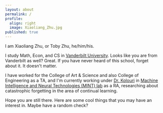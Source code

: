 ```yaml
---
layout: about
permalink: /
profile:
  align: right
  image: Xiaoliang_Zhu.jpg
published: true
---
```


I am Xiaoliang Zhu, or Toby Zhu, he/him/his.

I study Math, Econ, and CS in [Vanderbilt University](https://www.vanderbilt.edu/). Looks like you are from Vanderbilt as well? Great. If you have never heard of this school, forget about it. It doesn't matter.

I have worked for the College of Art & Science and also College of Engineering as a TA, and I'm currently working under [Dr. Kolouri](https://skolouri.github.io/) in [Machine Intelligence and Neural Technologies (MINT) lab](http://lab.vanderbilt.edu/mint-lab) as a RA, researching about catastrophic forgetting in the area of continual learning.

Hope you are still there. Here are some cool things that you may have an interest in. Maybe have a random check?
